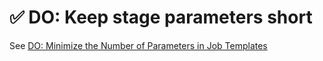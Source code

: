# ✅ DO: Keep stage parameters short



See [DO: Minimize the Number of Parameters in Job Templates](https://ruijarimba.visualstudio.com/ruijarimba/_git/azure-pipelines-guidelines/guidelines/jobs/do-parameters-short.md)